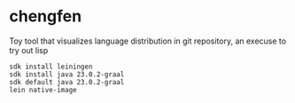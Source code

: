 # chengfen

Toy tool that visualizes language distribution in git repository, an execuse to try out lisp

```shell
sdk install leiningen
sdk install java 23.0.2-graal
sdk default java 23.0.2-graal
lein native-image
```
